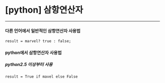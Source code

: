 # [python] 삼항연산자

---

#### __다른 언어에서 일반적인 삼항연산자 사용법__
```
result = marvel? true : false;
```

#### __python에서 삼항연산자 사용법__
  ##### python2.5 이상부터 사용
```
result = True if mavel else False
```
